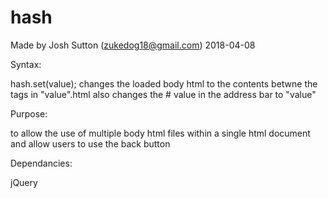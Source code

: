 # hash
Made by Josh Sutton (zukedog18@gmail.com) 2018-04-08

Syntax:

hash.set(value); 
changes the loaded body html to the contents betwne the <body></body> tags in "value".html
also changes the # value in the address bar to "value"

Purpose:

to allow the use of multiple body html files within a single html document and allow users to use the back button

Dependancies:

jQuery
